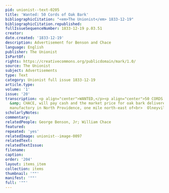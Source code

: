 ```yaml
---
pid: unionist--text-0205
title: 'Wanted: 50 Cords of Oak Bark'
bibliographicCitation: "<em>The Unionist</em> 1833-12-19"
bibliographicCitation.republished: 
fullIssueSequenceNumber: 1833-12-19 p.03.51
creator: 
date.created: '1833-12-19'
description: Advertisement for Benson and Chace
language: English
publisher: The Unionist
IsPartOf: 
rights: https://creativecommons.org/publicdomain/mark/1.0/
source: The Unionist
subject: Advertisements
type: Text
category: Unionist full issue 1833-12-19
article.type: 
volume: '1'
issue: '20'
transcription: <p align="center">WANTED,</p><p align="center">50 CORDS OF OAK BARK.</p><p>  BENSON
  &amp; CHACE, will pay cash and the market price for oak bark delivered<br>  at their
  manufactory in North Providence, one mile north-east of<br>  Olneyville.&nbsp;&nbsp;&nbsp;&nbsp;&nbsp;&nbsp;&nbsp;&nbsp;&nbsp;&nbsp;&nbsp;&nbsp;&nbsp;&nbsp;&nbsp;&nbsp;&nbsp;<br>  1<br></p>
scholarlyNotes: 
commentary: 
relatedPeople: George Benson, Jr; William Chace
featured: 
repeated: 'yes'
relatedImage: unionist--image-0097
relatedText: 
relatedTextIssue: 
filename: 
caption: 
order: '204'
layout: items_item
collection: items
thumbnail: '""'
manifest: '""'
full: '""'
---
```

